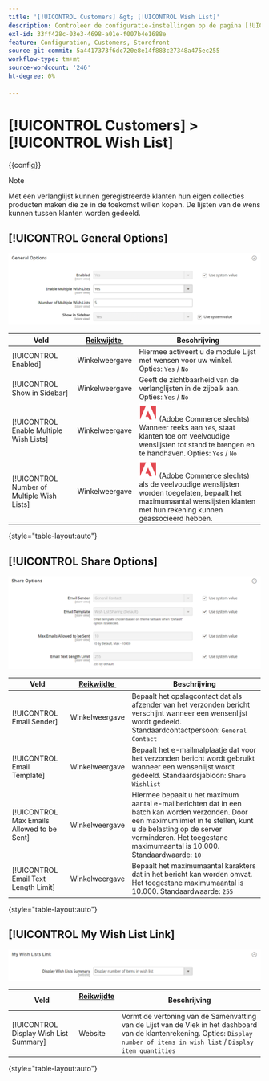 ```yaml
---
title: '[!UICONTROL Customers] &gt; [!UICONTROL Wish List]'
description: Controleer de configuratie-instellingen op de pagina [!UICONTROL Customers] &gt; [!UICONTROL Wish List] van Commerce Admin.
exl-id: 33ff428c-03e3-4698-a01e-f007b4e1688e
feature: Configuration, Customers, Storefront
source-git-commit: 5a4417373f6dc720e8e14f883c27348a475ec255
workflow-type: tm+mt
source-wordcount: '246'
ht-degree: 0%

---
```


# [!UICONTROL Customers] > [!UICONTROL Wish List]

{{config}}

>[!NOTE]
>
>Met een verlanglijst kunnen geregistreerde klanten hun eigen collecties producten maken die ze in de toekomst willen kopen. De lijsten van de wens kunnen tussen klanten worden gedeeld.

## [!UICONTROL General Options]

![&#x200B; Algemene Opties &#x200B;](./assets/wishlist-general-options.png)<!-- zoom -->

<!--[General Options](https://experienceleague.adobe.com/nl/docs/commerce-admin/stores-sales/shopper-tools/wish-lists/wishlist-configuration) -->

| Veld | [&#x200B; Reikwijdte &#x200B;](../../getting-started/websites-stores-views.md#scope-settings) | Beschrijving |
|--- |--- |--- |
| [!UICONTROL Enabled] | Winkelweergave | Hiermee activeert u de module Lijst met wensen voor uw winkel. Opties: `Yes` / `No` |
| [!UICONTROL Show in Sidebar] | Winkelweergave | Geeft de zichtbaarheid van de verlanglijsten in de zijbalk aan. <br/> Opties: `Yes` / `No` |
| [!UICONTROL Enable Multiple Wish Lists] | Winkelweergave | ![&#x200B; Adobe Commerce &#x200B;](../../assets/adobe-logo.svg) (Adobe Commerce slechts) Wanneer reeks aan `Yes`, staat klanten toe om veelvoudige wenslijsten tot stand te brengen en te handhaven. Opties: `Yes` / `No` |
| [!UICONTROL Number of Multiple Wish Lists] | Winkelweergave | ![&#x200B; Adobe Commerce &#x200B;](../../assets/adobe-logo.svg) (Adobe Commerce slechts) als de veelvoudige wenslijsten worden toegelaten, bepaalt het maximumaantal wenslijsten klanten met hun rekening kunnen geassocieerd hebben. |

{style="table-layout:auto"}

## [!UICONTROL Share Options]

![&#x200B; Opties van het Aandeel &#x200B;](./assets/wishlist-share-options.png)<!-- zoom -->

<!-- [Share Options](https://experienceleague.adobe.com/nl/docs/commerce-admin/stores-sales/shopper-tools/wish-lists/wishlist-configuration) -->

| Veld | [&#x200B; Reikwijdte &#x200B;](../../getting-started/websites-stores-views.md#scope-settings) | Beschrijving |
|--- |--- |--- |
| [!UICONTROL Email Sender] | Winkelweergave | Bepaalt het opslagcontact dat als afzender van het verzonden bericht verschijnt wanneer een wensenlijst wordt gedeeld. Standaardcontactpersoon: `General Contact` |
| [!UICONTROL Email Template] | Winkelweergave | Bepaalt het e-mailmalplaatje dat voor het verzonden bericht wordt gebruikt wanneer een wensenlijst wordt gedeeld. Standaardsjabloon: `Share Wishlist` |
| [!UICONTROL Max Emails Allowed to be Sent] | Winkelweergave | Hiermee bepaalt u het maximum aantal e-mailberichten dat in een batch kan worden verzonden. Door een maximumlimiet in te stellen, kunt u de belasting op de server verminderen. Het toegestane maximumaantal is 10.000. Standaardwaarde: `10` |
| [!UICONTROL Email Text Length Limit] | Winkelweergave | Bepaalt het maximumaantal karakters dat in het bericht kan worden omvat. Het toegestane maximumaantal is 10.000. Standaardwaarde: `255` |

{style="table-layout:auto"}

## [!UICONTROL My Wish List Link]

![&#x200B; Mijn Verbinding van de Lijst van de Wenslijst &#x200B;](./assets/wishlist-my-wishlist-link.png)<!-- zoom -->

<!--[My Wish List Link](https://experienceleague.adobe.com/nl/docs/commerce-admin/stores-sales/shopper-tools/wish-lists/wishlist-configuration) -->

| Veld | [&#x200B; Reikwijdte &#x200B;](../../getting-started/websites-stores-views.md#scope-settings) | Beschrijving |
|--- |--- |--- |
| [!UICONTROL Display Wish List Summary] | Website | Vormt de vertoning van de Samenvatting van de Lijst van de Vlek in het dashboard van de klantenrekening. Opties: `Display number of items in wish list` / `Display item quantities` |

{style="table-layout:auto"}
